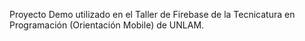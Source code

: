 Proyecto Demo utilizado en el Taller de Firebase de la Tecnicatura en Programación (Orientación Mobile) de UNLAM.